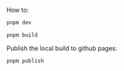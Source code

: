 How to:

```bash
pnpm dev
```

```bash
pnpm build
```

Publish the local build to github pages:
```bash
pnpm publish
```
